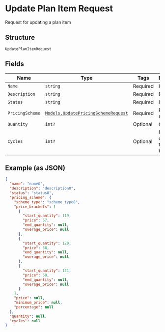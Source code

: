 
# Update Plan Item Request

Request for updating a plan item

## Structure

`UpdatePlanItemRequest`

## Fields

| Name | Type | Tags | Description |
|  --- | --- | --- | --- |
| `Name` | `string` | Required | Item name |
| `Description` | `string` | Required | Description |
| `Status` | `string` | Required | Item status |
| `PricingScheme` | [`Models.UpdatePricingSchemeRequest`](/doc/models/update-pricing-scheme-request.md) | Required | Pricing scheme |
| `Quantity` | `int?` | Optional | Quantity |
| `Cycles` | `int?` | Optional | Number of cycles that the item will be charged |

## Example (as JSON)

```json
{
  "name": "name0",
  "description": "description0",
  "status": "status8",
  "pricing_scheme": {
    "scheme_type": "scheme_type8",
    "price_brackets": [
      {
        "start_quantity": 119,
        "price": 57,
        "end_quantity": null,
        "overage_price": null
      },
      {
        "start_quantity": 120,
        "price": 58,
        "end_quantity": null,
        "overage_price": null
      },
      {
        "start_quantity": 121,
        "price": 59,
        "end_quantity": null,
        "overage_price": null
      }
    ],
    "price": null,
    "minimum_price": null,
    "percentage": null
  },
  "quantity": null,
  "cycles": null
}
```

